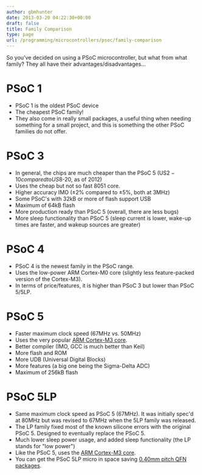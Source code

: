 ```yaml
---
author: gbmhunter
date: 2013-03-20 04:22:30+00:00
draft: false
title: Family Comparison
type: page
url: /programming/microcontrollers/psoc/family-comparison
---
```


So you've decided on using a PSoC microcontroller, but what from what family? They all have their advantages/disadvantages...

# PSoC 1

* PSoC 1 is the oldest PSoC device
* The cheapest PSoC family!
* They also come in really small packages, a useful thing when needing something for a small project, and this is something the other PSoC families do not offer.

# PSoC 3

* In general, the chips are much cheaper than the PSoC 5 (US$2-10 compared to US$8-20, as of 2012)
* Uses the cheap but not so fast 8051 core.
* Higher accuracy IMO (±2% compared to ±5%, both at 3MHz)
* Some PSoC's with 32kB or more of flash support USB
* Maximum of 64kB flash
* More production ready than PSoC 5 (overall, there are less bugs)
* More sleep functionality than PSoC 5 (sleep current is lower, wake-up times are faster, and wakeup sources are greater)

# PSoC 4

* PSoC 4 is the newest family in the PSoC range.
* Uses the low-power ARM Cortex-M0 core (slightly less feature-packed version of the Cortex-M3).
* In terms of price/features, it is higher than PSoC 3 but lower than PSoC 5/5LP.

# PSoC 5

* Faster maximum clock speed (67MHz vs. 50MHz)
* Uses the very popular [ARM Cortex-M3 core](http://blog.mbedded.ninja/programming/cpu-architectures/arm-cortex-m3).
* Better compiler (IMO, GCC is much better than Keil)
* More flash and ROM
* More UDB (Universal Digital Blocks)
* More features (a big one being the Sigma-Delta ADC)
* Maximum of 256kB flash

# PSoC 5LP

* Same maximum clock speed as PSoC 5 (67MHz). It was initially spec'd at 80MHz but was revised to 67MHz when the 5LP family was released.
* The LP family fixed most of the known silicone errors with the original PSoC 5. Designed to eventually replace the PSoC 5.
* Much lower sleep power usage, and added sleep functionality (the LP stands for "low power")
* Like the PSoC 5, uses the [ARM Cortex-M3 core](http://blog.mbedded.ninja/programming/cpu-architectures/arm-cortex-m3).
* You can get the PSoC 5LP micro in space saving [0.40mm pitch QFN packages](http://blog.mbedded.ninja/electronics/circuit-design/component-packages#qfn).